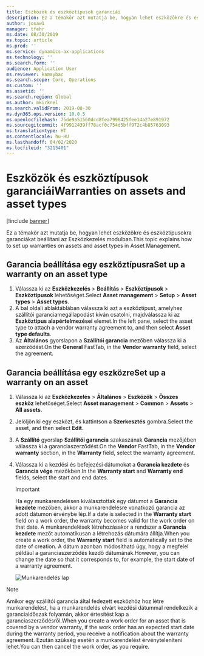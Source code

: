 ```yaml
---
title: Eszközök és eszköztípusok garanciái
description: Ez a témakör azt mutatja be, hogyan lehet eszközökre és eszköztípusokra garanciákat beállítani az Eszközkezelés modulban.
author: josaw1
manager: tfehr
ms.date: 08/30/2019
ms.topic: article
ms.prod: ''
ms.service: dynamics-ax-applications
ms.technology: ''
ms.search.form: ''
audience: Application User
ms.reviewer: kamaybac
ms.search.scope: Core, Operations
ms.custom: ''
ms.assetid: ''
ms.search.region: Global
ms.author: mkirknel
ms.search.validFrom: 2019-08-30
ms.dyn365.ops.version: 10.0.5
ms.openlocfilehash: 75de9a51560dcd8fea7998425fee14a27e891972
ms.sourcegitcommit: 4f9912439ff78acf0c754d5bff972c4b85763093
ms.translationtype: HT
ms.contentlocale: hu-HU
ms.lasthandoff: 04/02/2020
ms.locfileid: "3215401"
---
```

# <a name="warranties-on-assets-and-asset-types"></a><span data-ttu-id="99935-103">Eszközök és eszköztípusok garanciái</span><span class="sxs-lookup"><span data-stu-id="99935-103">Warranties on assets and asset types</span></span>

[!include [banner](../../includes/banner.md)]

 


<span data-ttu-id="99935-104">Ez a témakör azt mutatja be, hogyan lehet eszközökre és eszköztípusokra garanciákat beállítani az Eszközkezelés modulban.</span><span class="sxs-lookup"><span data-stu-id="99935-104">This topic explains how to set up warranties on assets and asset types in Asset Management.</span></span>

## <a name="set-up-a-warranty-on-an-asset-type"></a><span data-ttu-id="99935-105">Garancia beállítása egy eszköztípusra</span><span class="sxs-lookup"><span data-stu-id="99935-105">Set up a warranty on an asset type</span></span>

1. <span data-ttu-id="99935-106">Válassza ki az **Eszközkezelés** \> **Beállítás** \> **Eszköztípusok** \> **Eszköztípusok** lehetőséget.</span><span class="sxs-lookup"><span data-stu-id="99935-106">Select **Asset management** \> **Setup** \> **Asset types** \> **Asset types**.</span></span>
2. <span data-ttu-id="99935-107">A bal oldali ablaktáblában válassza ki azt a eszköztípust, amelyhez szállítói garanciamegállapodást kíván csatolni, majdválassza ki az **Eszköztípus alapértelmezései** elemet.</span><span class="sxs-lookup"><span data-stu-id="99935-107">In the left pane, select the asset type to attach a vendor warranty agreement to, and then select **Asset type defaults**.</span></span>
3. <span data-ttu-id="99935-108">Az **Általános** gyorslapon a **Szállítói garancia** mezőben válassza ki a szerződést.</span><span class="sxs-lookup"><span data-stu-id="99935-108">On the **General** FastTab, in the **Vendor warranty** field, select the agreement.</span></span>

## <a name="set-up-a-warranty-on-an-asset"></a><span data-ttu-id="99935-109">Garancia beállítása egy eszközre</span><span class="sxs-lookup"><span data-stu-id="99935-109">Set up a warranty on an asset</span></span>

1. <span data-ttu-id="99935-110">Válassza ki az **Eszközkezelés** \> **Általános** \> **Eszközök** \> **Összes eszköz** lehetőséget.</span><span class="sxs-lookup"><span data-stu-id="99935-110">Select **Asset management** \> **Common** \> **Assets** \> **All assets**.</span></span>
2. <span data-ttu-id="99935-111">Jelöljön ki egy eszközt, és kattintson a **Szerkesztés** gombra.</span><span class="sxs-lookup"><span data-stu-id="99935-111">Select the asset, and then select **Edit**.</span></span>
3. <span data-ttu-id="99935-112">A **Szállító** gyorslap **Szállítói garancia** szakaszának **Garancia** mezőjében válassza ki a garanciaszerződést.</span><span class="sxs-lookup"><span data-stu-id="99935-112">On the **Vendor** FastTab, in the **Vendor warranty** section, in the **Warranty** field, select the warranty agreement.</span></span>
4. <span data-ttu-id="99935-113">Válassza ki a kezdési és befejezési dátumokat a **Garancia kezdete** és **Garancia vége** mezőkben.</span><span class="sxs-lookup"><span data-stu-id="99935-113">In the **Warranty start** and **Warranty end** fields, select the start and end dates.</span></span>

    > [!IMPORTANT]
    > <span data-ttu-id="99935-114">Ha egy munkarendelésen kiválasztottak egy dátumot a **Garancia kezdete** mezőben, akkor a munkarendelésre vonatkozó garancia az adott dátumon érvénybe lép.</span><span class="sxs-lookup"><span data-stu-id="99935-114">If a date is selected in the **Warranty start** field on a work order, the warranty becomes valid for the work order on that date.</span></span> <span data-ttu-id="99935-115">A munkarendelések létrehozásakor a rendszer a **Garancia kezdete** mezőt automatikusan a létrehozás dátumára állítja.</span><span class="sxs-lookup"><span data-stu-id="99935-115">When you create a work order, the **Warranty start** field is automatically set to the date of creation.</span></span> <span data-ttu-id="99935-116">A dátum azonban módosítható úgy, hogy a megfelel például a garanciaszerződés kezdő dátumának.</span><span class="sxs-lookup"><span data-stu-id="99935-116">However, you can change the date so that it corresponds to, for example, the start date of a warranty agreement.</span></span>
    >
    > ![Munkarendelés lap](media/02-warranty.png)

> [!NOTE]
> <span data-ttu-id="99935-118">Amikor egy szállítói garancia által fedezett eszközhöz hoz létre munkarendelést, ha a munkarendelés elvárt kezdési dátummal rendelkezik a garanciaidőszak folyamán, akkor értesítést kap a garanciaszerződésről.</span><span class="sxs-lookup"><span data-stu-id="99935-118">When you create a work order for an asset that is covered by a vendor warranty, if the work order has an expected start date during the warranty period, you receive a notification about the warranty agreement.</span></span> <span data-ttu-id="99935-119">Ezután szükség esetén a munkarendelést érvényteleníteni lehet.</span><span class="sxs-lookup"><span data-stu-id="99935-119">You can then cancel the work order, as you require.</span></span>
